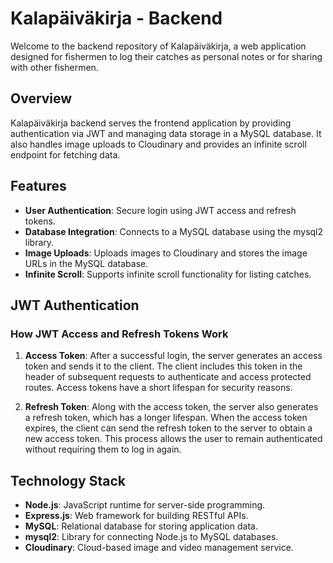 # Kalapäiväkirja - Backend

Welcome to the backend repository of Kalapäiväkirja, a web application designed for fishermen to log their catches as personal notes or for sharing with other fishermen.

## Overview

Kalapäiväkirja backend serves the frontend application by providing authentication via JWT and managing data storage in a MySQL database. It also handles image uploads to Cloudinary and provides an infinite scroll endpoint for fetching data.

## Features

- **User Authentication**: Secure login using JWT access and refresh tokens.
- **Database Integration**: Connects to a MySQL database using the mysql2 library.
- **Image Uploads**: Uploads images to Cloudinary and stores the image URLs in the MySQL database.
- **Infinite Scroll**: Supports infinite scroll functionality for listing catches.

## JWT Authentication

### How JWT Access and Refresh Tokens Work

1. **Access Token**: After a successful login, the server generates an access token and sends it to the client. The client includes this token in the header of subsequent requests to authenticate and access protected routes. Access tokens have a short lifespan for security reasons.

2. **Refresh Token**: Along with the access token, the server also generates a refresh token, which has a longer lifespan. When the access token expires, the client can send the refresh token to the server to obtain a new access token. This process allows the user to remain authenticated without requiring them to log in again.

## Technology Stack

- **Node.js**: JavaScript runtime for server-side programming.
- **Express.js**: Web framework for building RESTful APIs.
- **MySQL**: Relational database for storing application data.
- **mysql2**: Library for connecting Node.js to MySQL databases.
- **Cloudinary**: Cloud-based image and video management service.
